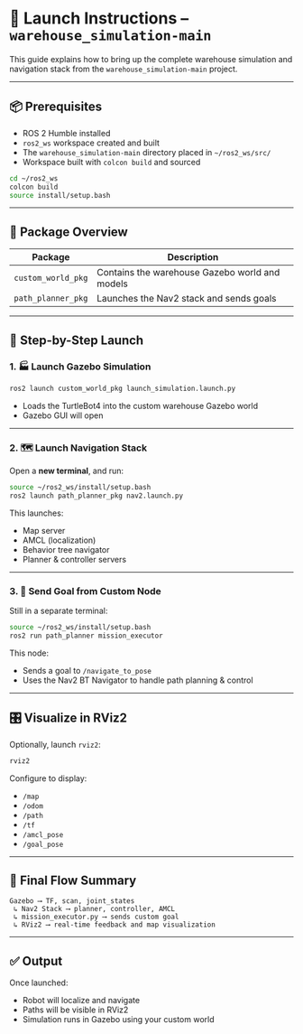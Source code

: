 
# 🚀 Launch Instructions – `warehouse_simulation-main`

This guide explains how to bring up the complete warehouse simulation and navigation stack from the `warehouse_simulation-main` project.

---

## 📦 Prerequisites

- ROS 2 Humble installed
- `ros2_ws` workspace created and built
- The `warehouse_simulation-main` directory placed in `~/ros2_ws/src/`
- Workspace built with `colcon build` and sourced

```bash
cd ~/ros2_ws
colcon build
source install/setup.bash
```

---

## 🧱 Package Overview

| Package            | Description |
|--------------------|-------------|
| `custom_world_pkg` | Contains the warehouse Gazebo world and models |
| `path_planner_pkg` | Launches the Nav2 stack and sends goals |

---

## 🔧 Step-by-Step Launch

### 1. 🏭 Launch Gazebo Simulation

```bash
ros2 launch custom_world_pkg launch_simulation.launch.py
```

- Loads the TurtleBot4 into the custom warehouse Gazebo world
- Gazebo GUI will open

---

### 2. 🗺️ Launch Navigation Stack

Open a **new terminal**, and run:

```bash
source ~/ros2_ws/install/setup.bash
ros2 launch path_planner_pkg nav2.launch.py
```

This launches:
- Map server
- AMCL (localization)
- Behavior tree navigator
- Planner & controller servers

---

### 3. 🎯 Send Goal from Custom Node

Still in a separate terminal:

```bash
source ~/ros2_ws/install/setup.bash
ros2 run path_planner mission_executor
```

This node:
- Sends a goal to `/navigate_to_pose`
- Uses the Nav2 BT Navigator to handle path planning & control

---

## 🎛 Visualize in RViz2

Optionally, launch `rviz2`:

```bash
rviz2
```

Configure to display:
- `/map`
- `/odom`
- `/path`
- `/tf`
- `/amcl_pose`
- `/goal_pose`

---

## 🧠 Final Flow Summary

```text
Gazebo ⟶ TF, scan, joint_states
 ↳ Nav2 Stack ⟶ planner, controller, AMCL
 ↳ mission_executor.py ⟶ sends custom goal
 ↳ RViz2 ⟶ real-time feedback and map visualization
```

---

## ✅ Output

Once launched:
- Robot will localize and navigate
- Paths will be visible in RViz2
- Simulation runs in Gazebo using your custom world

